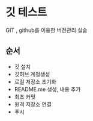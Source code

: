
# 깃 테스트
GIT , github를 이용한 버전관리 실습

## 순서
- 깃 설치
- 깃허브 계정생성
- 로컬 저장소 초기화
- README.me 생성, 내용 추가
- 최초 커밋
- 원격 저장소 연결
- 푸시 
